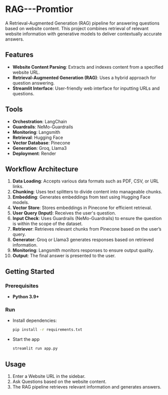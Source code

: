 # RAG---Promtior
A Retrieval-Augmented Generation (RAG) pipeline for answering questions based on website content. This project combines retrieval of relevant website information with generative models to deliver contextually accurate answers.

## Features

- **Website Content Parsing**: Extracts and indexes content from a specified website URL.
- **Retrieval-Augmented Generation (RAG)**: Uses a hybrid approach for question answering.
- **Streamlit Interface**: User-friendly web interface for inputting URLs and questions.

## Tools

- **Orchestration**: LangChain
- **Guardrails**: NeMo-Guardrails
- **Monitoring**: Langsmith
- **Retrieval**: Hugging Face
- **Vector Database**: Pinecone
- **Generation**: Groq, Llama3
- **Deployment**: Render

## Workflow Architecture

1. **Data Loading**: Accepts various data formats such as PDF, CSV, or URL links.
2. **Chunking**: Uses text splitters to divide content into manageable chunks.
3. **Embedding**: Generates embeddings from text using Hugging Face models.
4. **Vector Store**: Stores embeddings in Pinecone for efficient retrieval.
5. **User Query (Input)**: Receives the user's question.
6. **Input Check**: Uses Guardrails (NeMo-Guardrails) to ensure the question is within the scope of the dataset.
7. **Retriever**: Retrieves relevant chunks from Pinecone based on the user’s query.
8. **Generator**: Groq or Llama3 generates responses based on retrieved information.
9. **Monitoring**: Langsmith monitors responses to ensure output quality.
10. **Output**: The final answer is presented to the user.


## Getting Started

### Prerequisites

- **Python 3.9+**
  
### Run 

- Install dependencies:
  ```bash
  pip install -r requirements.txt

- Start the app
  ```bash
  streamlit run app.py

## Usage
1. Enter a Website URL in the sidebar.
2. Ask Questions based on the website content.
3. The RAG pipeline retrieves relevant information and generates answers.

